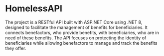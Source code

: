 # HomelessAPI
 The project is a RESTful API built with ASP.NET Core using .NET 8, designed to facilitate the management of benefits for beneficiaries. It connects benefactors, who provide benefits, with beneficiaries, who are in need of these benefits. The API focuses on protecting the identity of beneficiaries while allowing benefactors to manage and track the benefits they offer.
